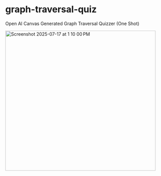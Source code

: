 # graph-traversal-quiz
Open AI Canvas Generated Graph Traversal Quizzer (One Shot)

<img width="470" height="439" alt="Screenshot 2025-07-17 at 1 10 00 PM" src="https://github.com/user-attachments/assets/35972300-9cdb-42de-b342-b87815ed164e" />
